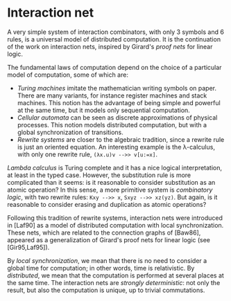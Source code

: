 # Interaction net

A very simple system of interaction combinators, with only 3 symbols and 6 rules, is a universal model of distributed computation. It is the continuation of the work on interaction nets, inspired by Girard's *proof nets* for linear logic.

The fundamental laws of computation depend on the choice of a particular model of computation, some of which are:
* *Turing machines* imitate the mathematician writing symbols on paper. There are many variants, for instance register machines and stack machines. This notion has the advantage of being simple and powerful at the same time, but it models only sequential computation.
* *Cellular automata* can be seen as discrete approximations of physical processes. This notion models distributed computation, but with a global synchronization of transitions.
* *Rewrite systems* are closer to the algebraic tradition, since a rewrite rule is just an oriented equation. An interesting example is the λ-calculus, with only one rewrite rule, `(λx.u)v -->> v[u:=x]`.

*Lambda calculus* is Turing complete and it has a nice logical interpretation, at least in the typed case. However, the substitution rule is more complicated than it seems: is it reasonable to consider substitution as an atomic operation? In this sense, a more primitive system is *combinatory logic*, with two rewrite rules: `Kxy -->> x`, `Sxyz -->> xz(yz)`. But again, is it reasonable to consider erasing and duplication as atomic operations?

Following this tradition of rewrite systems, interaction nets were introduced in [Laf90] as a model of distributed computation with local synchronization. These nets, which are related to the connection graphs of [Baw86], appeared as a generalization of Girard's proof nets for linear logic (see [Gir95,Laf95]).

By *local synchronization*, we mean that there is no need to consider a global time for computation; in other words, time is relativistic. By *distributed*, we mean that the computation is performed at several places at the same time. The interaction nets are *strongly deterministic*: not only the result, but also the computation is unique, up to trivial commutations.
